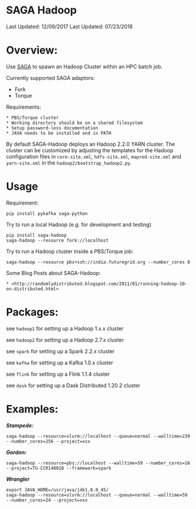 # SAGA Hadoop

Last Updated: 12/09/2017
Last Updated: 07/23/2018
# Overview:

Use [SAGA](http://saga-project.github.io/saga-python/) to spawn an Hadoop Cluster within an HPC batch job.

Currently supported SAGA adaptors:

- Fork
- Torque

Requirements:

	* PBS/Torque cluster
	* Working directory should be on a shared filesystem
	* Setup password-less documentation
	* JAVA needs to be installed and in PATH

By default SAGA-Hadoop deploys an Hadoop 2.2.0 YARN cluster. The cluster can be customized by adjusting the templates for the Hadoop configuration files in `core-site.xml`, `hdfs-site.xml`, `mapred-site.xml` and `yarn-site.xml` in the `hadoop2/bootstrap_hadoop2.py`.



# Usage

Requirement:
    
    pip install pykafka saga-python

Try to run a local Hadoop (e.g. for development and testing)
	
	
	
    pip install saga-hadoop
    saga-hadoop --resource fork://localhost
    
    
Try to run a Hadoop cluster inside a PBS/Torque job:

    saga-hadoop --resource pbs+ssh://india.futuregrid.org --number_cores 8

Some Blog Posts about SAGA-Hadoop:

    * <http://randomlydistributed.blogspot.com/2011/01/running-hadoop-10-on-distributed.html>


# Packages:

see `hadoop1` for setting up a Hadoop 1.x.x cluster

see `hadoop2` for setting up a Hadoop 2.7.x cluster
 
see `spark` for setting up a Spark 2.2.x cluster

see `kafka` for setting up a Kafka 1.0.x cluster

see `flink` for setting up a Flink 1.1.4 cluster

see `dask` for setting up a Dask Distributed 1.20.2 cluster


# Examples:


***Stampede:***

    saga-hadoop --resource=slurm://localhost --queue=normal --walltime=239 --number_cores=256 --project=xxx


***Gordon:***

    saga-hadoop --resource=pbs://localhost --walltime=59 --number_cores=16 --project=TG-CCR140028 --framework=spark
    

***Wrangler***

    export JAVA_HOME=/usr/java/jdk1.8.0_45/
    saga-hadoop --resource=slurm://localhost --queue=normal --walltime=59 --number_cores=24 --project=xxx


